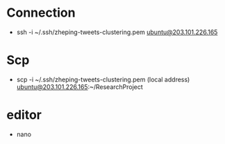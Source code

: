 # Connection
- ssh -i ~/.ssh/zheping-tweets-clustering.pem ubuntu@203.101.226.165

# Scp
- scp -i ~/.ssh/zheping-tweets-clustering.pem (local address) ubuntu@203.101.226.165:~/ResearchProject

# editor
- nano